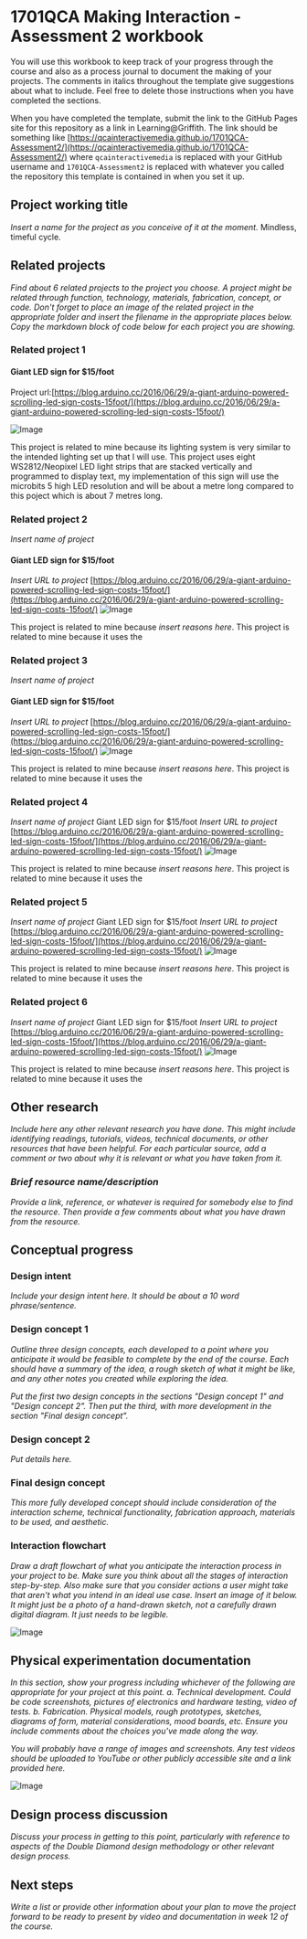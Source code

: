 # 1701QCA Making Interaction - Assessment 2 workbook

You will use this workbook to keep track of your progress through the course and also as a process journal to document the making of your projects. The comments in italics throughout the template give suggestions about what to include. Feel free to delete those instructions when you have completed the sections.

When you have completed the template, submit the link to the GitHub Pages site for this repository as a link in Learning@Griffith. The link should be something like [https://qcainteractivemedia.github.io/1701QCA-Assessment2/](https://qcainteractivemedia.github.io/1701QCA-Assessment2/) where `qcainteractivemedia` is replaced with your GitHub username and `1701QCA-Assessment2` is replaced with whatever you called the repository this template is contained in when you set it up.

## Project working title ##
*Insert a name for the project as you conceive of it at the moment.*
Mindless, timeful cycle.

## Related projects ##
*Find about 6 related projects to the project you choose. A project might be related through  function, technology, materials, fabrication, concept, or code. Don't forget to place an image of the related project in the appropriate folder and insert the filename in the appropriate places below. Copy the markdown block of code below for each project you are showing.*

### Related project 1 ###
#### Giant LED sign for $15/foot ####
Project url:[https://blog.arduino.cc/2016/06/29/a-giant-arduino-powered-scrolling-led-sign-costs-15foot/](https://blog.arduino.cc/2016/06/29/a-giant-arduino-powered-scrolling-led-sign-costs-15foot/)

![Image](missingimage.png)

This project is related to mine because its lighting system is very similar to the intended lighting set up that I will use. This project uses eight WS2812/Neopixel LED light strips that are stacked vertically and programmed to display text, my implementation of this sign will use the microbits 5 high LED resolution and will be about a metre long compared to this poject which is about 7 metres long.

### Related project 2 ###
*Insert name of project*
#### Giant LED sign for $15/foot ####
*Insert URL to project*
[https://blog.arduino.cc/2016/06/29/a-giant-arduino-powered-scrolling-led-sign-costs-15foot/](https://blog.arduino.cc/2016/06/29/a-giant-arduino-powered-scrolling-led-sign-costs-15foot/)
![Image](missingimage.png)

This project is related to mine because *insert reasons here*.
This project is related to mine because it uses the 

### Related project 3 ###
*Insert name of project*
#### Giant LED sign for $15/foot ####
*Insert URL to project*
[https://blog.arduino.cc/2016/06/29/a-giant-arduino-powered-scrolling-led-sign-costs-15foot/](https://blog.arduino.cc/2016/06/29/a-giant-arduino-powered-scrolling-led-sign-costs-15foot/)
![Image](missingimage.png)

This project is related to mine because *insert reasons here*.
This project is related to mine because it uses the 

### Related project 4 ###
*Insert name of project*
Giant LED sign for $15/foot
*Insert URL to project*
[https://blog.arduino.cc/2016/06/29/a-giant-arduino-powered-scrolling-led-sign-costs-15foot/](https://blog.arduino.cc/2016/06/29/a-giant-arduino-powered-scrolling-led-sign-costs-15foot/)
![Image](missingimage.png)

This project is related to mine because *insert reasons here*.
This project is related to mine because it uses the 

### Related project 5 ###
*Insert name of project*
Giant LED sign for $15/foot
*Insert URL to project*
[https://blog.arduino.cc/2016/06/29/a-giant-arduino-powered-scrolling-led-sign-costs-15foot/](https://blog.arduino.cc/2016/06/29/a-giant-arduino-powered-scrolling-led-sign-costs-15foot/)
![Image](missingimage.png)

This project is related to mine because *insert reasons here*.
This project is related to mine because it uses the 

### Related project 6 ###
*Insert name of project*
Giant LED sign for $15/foot
*Insert URL to project*
[https://blog.arduino.cc/2016/06/29/a-giant-arduino-powered-scrolling-led-sign-costs-15foot/](https://blog.arduino.cc/2016/06/29/a-giant-arduino-powered-scrolling-led-sign-costs-15foot/)
![Image](missingimage.png)

This project is related to mine because *insert reasons here*.
This project is related to mine because it uses the 
## Other research ##
*Include here any other relevant research you have done. This might include identifying readings, tutorials, videos, technical documents, or other resources that have been helpful. For each particular source, add a comment or two about why it is relevant or what you have taken from it.*

### *Brief resource name/description* ###

*Provide a link, reference, or whatever is required for somebody else to find the resource. Then provide a few comments about what you have drawn from the resource.*

## Conceptual progress ##

### Design intent ###
*Include your design intent here. It should be about a 10 word phrase/sentence.*

### Design concept 1 ###
*Outline three design concepts, each developed to a point where you anticipate it would be feasible to complete by the end of the course. Each should have a summary of the idea, a rough sketch of what it might be like, and any other notes you created while exploring the idea.* 

*Put the first two design concepts in the sections "Design concept 1" and "Design concept 2". Then put the third, with more development in the section "Final design concept".*

### Design concept 2 ###
*Put details here.*

### Final design concept ###
*This more fully developed concept should include consideration of the interaction scheme, technical functionality, fabrication approach, materials to be used, and aesthetic.*

### Interaction flowchart ###
*Draw a draft flowchart of what you anticipate the interaction process in your project to be. Make sure you think about all the stages of interaction step-by-step. Also make sure that you consider actions a user might take that aren't what you intend in an ideal use case. Insert an image of it below. It might just be a photo of a hand-drawn sketch, not a carefully drawn digital diagram. It just needs to be legible.*

![Image](missingimage.png)

## Physical experimentation documentation ##

*In this section, show your progress including whichever of the following are appropriate for your project at this point.
a.	Technical development. Could be code screenshots, pictures of electronics and hardware testing, video of tests. 
b.	Fabrication. Physical models, rough prototypes, sketches, diagrams of form, material considerations, mood boards, etc.
Ensure you include comments about the choices you've made along the way.*

*You will probably have a range of images and screenshots. Any test videos should be uploaded to YouTube or other publicly accessible site and a link provided here.*

![Image](missingimage.png)

## Design process discussion ##
*Discuss your process in getting to this point, particularly with reference to aspects of the Double Diamond design methodology or other relevant design process.*

## Next steps ##
*Write a list or provide other information about your plan to move the project forward to be ready to present by video and documentation in week 12 of the course.*
